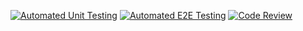 [![Automated Unit Testing](https://github.com/LineNil/social-media-client/actions/workflows/unit-test.yml/badge.svg)](https://github.com/LineNil/social-media-client/actions/workflows/unit-test.yml)
[![Automated E2E Testing](https://github.com/LineNil/social-media-client/actions/workflows/e2e-test.yml/badge.svg)](https://github.com/LineNil/social-media-client/actions/workflows/e2e-test.yml)
[![Code Review](https://github.com/LineNil/social-media-client/actions/workflows/gpt.yml/badge.svg)](https://github.com/LineNil/social-media-client/actions/workflows/gpt.yml)
